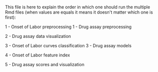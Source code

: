 This file is here to explain the order in which one should run the multiple Rmd files (when values are equals it means it doesn't matter which one is first):

1 - Onset of Labor preprocessing
1 - Drug assay preprocessing

2 - Drug assay data visualization

3 - Onset of Labor curves classification
3 - Drug assay models

4 - Onset of Labor feature index

5 - Drug assay scores and visualization
